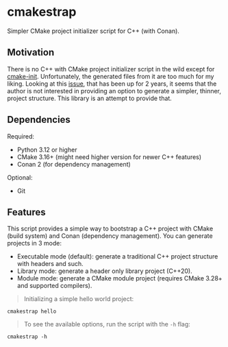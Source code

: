 # cmakestrap

Simpler CMake project initializer script for C++ (with Conan).

## Motivation

There is no C++ with CMake project initializer script in the wild except for [cmake-init](https://github.com/friendlyanon/cmake-init).
Unfortunately, the generated files from it are too much for my liking. Looking at this [issue](https://github.com/friendlyanon/cmake-init/issues/75), that has been up for 2 years, it seems that the author is not interested in providing an option to generate a simpler, thinner, project structure. This library is an attempt to provide that.

## Dependencies

Required:

- Python 3.12 or higher
- CMake 3.16+ (might need higher version for newer C++ features)
- Conan 2 (for dependency management)

Optional:

- Git

## Features

This script provides a simple way to bootstrap a C++ project with CMake (build system) and Conan (dependency management). You can generate projects in 3 mode:

- Executable mode (default): generate a traditional C++ project structure with headers and such.
- Library mode: generate a header only library project (C++20).
- Module mode: generate a CMake module project (requires CMake 3.28+ and supported compilers).

> Initializing a simple hello world project:

```
cmakestrap hello
```

> To see the available options, run the script with the `-h` flag:

```
cmakestrap -h
```
